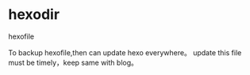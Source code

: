 # hexodir
hexofile

To backup hexofile,then can update hexo everywhere。
update this file must be timely，keep same with blog。
